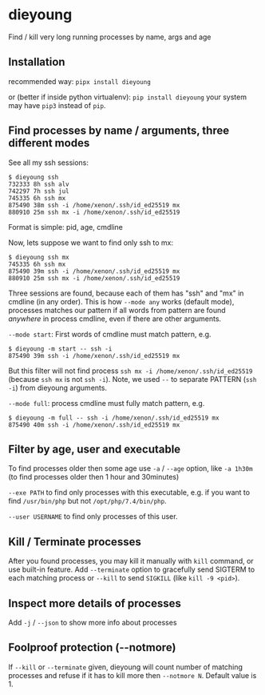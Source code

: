 # dieyoung
Find / kill very long running processes by name, args and age

## Installation
recommended way:
`pipx install dieyoung`

or (better if inside python virtualenv):
`pip install dieyoung`
your system may have `pip3` instead of `pip`.

## Find processes by name / arguments, three different modes
See all my ssh sessions:
~~~shell
$ dieyoung ssh
732333 8h ssh alv
742297 7h ssh jul
745335 6h ssh mx
875490 38m ssh -i /home/xenon/.ssh/id_ed25519 mx
880910 25m ssh mx -i /home/xenon/.ssh/id_ed25519
~~~
Format is simple: pid, age, cmdline

Now, lets suppose we want to find only ssh to mx:
~~~shell
$ dieyoung ssh mx
745335 6h ssh mx
875490 39m ssh -i /home/xenon/.ssh/id_ed25519 mx
880910 25m ssh mx -i /home/xenon/.ssh/id_ed25519
~~~
Three sessions are found, because each of them has "ssh" and "mx" in cmdline (in any order). This is how `--mode any` works (default mode), processes matches our pattern if all words from pattern are found *anywhere* in process cmdline, even if there are other arguments.

`--mode start`: First words of cmdline must match pattern, e.g. 
~~~shell
$ dieyoung -m start -- ssh -i 
875490 39m ssh -i /home/xenon/.ssh/id_ed25519 mx
~~~
But this filter will not find process `ssh mx -i /home/xenon/.ssh/id_ed25519` (because `ssh mx` is not `ssh -i`). 
Note, we used `--` to separate PATTERN (`ssh -i`) from dieyoung arguments.

`--mode full`: process cmdline must fully match pattern, e.g.
~~~shell
$ dieyoung -m full -- ssh -i /home/xenon/.ssh/id_ed25519 mx
875490 40m ssh -i /home/xenon/.ssh/id_ed25519 mx
~~~

## Filter by age, user and executable
To find processes older then some age use `-a` / `--age` option, like `-a 1h30m` (to find processes older then 1 hour and 30minutes)

`--exe PATH` to find only processes with this executable, e.g. if you want to find `/usr/bin/php` but not `/opt/php/7.4/bin/php`.

`--user USERNAME` to find only processes of this user. 


## Kill / Terminate processes
After you found processes, you may kill it manually with `kill` command, or use built-in feature. Add `--terminate` option to gracefully send SIGTERM to each matching process or `--kill` to send `SIGKILL` (like `kill -9 <pid>`).

## Inspect more details of processes
Add `-j` / `--json` to show more info about processes

## Foolproof protection (--notmore)
If `--kill` or `--terminate` given, dieyoung will count number of matching processes and refuse if it has to kill more then `--notmore N`. Default value is 1. 

